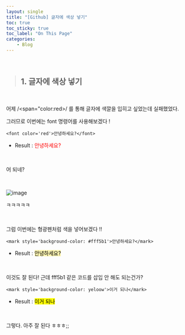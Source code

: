 ```yaml
---
layout: single
title: "[Github] 글자에 색상 넣기"
toc: true
toc_sticky: true
toc_label: "On This Page"
categories:
    - Blog
---
```


<br>

> ## 1. 글자에 색상 넣기

<br>

어제 /<span="color:red>/ 를 통해 글자에 색깔을 입히고 싶었는데 실패했었다.

그러므로 이번에는 font 명령어를 사용해보겠다 !

    <font color='red'>안녕하세요?</font>

- Result : <font color='red'>안녕하세요?</font>

<br>

어 되네?

<br>

![image](https://user-images.githubusercontent.com/96330958/146881853-102391f1-a5b2-4f4b-ba95-f868864a38f8.png)

ㅋㅋㅋㅋㅋ


<br>


그럼 이번에는 형광펜처럼 색을 넣어보겠다 !!

    <mark style='background-color: #fff5b1'>안녕하세요?</mark>

- Result : <mark style='background-color: #fff5b1'>안녕하세요?</mark>


<br>

이것도 잘 된다! 근데 fff5b1 같은 코드를 삽입 안 해도 되는건가?

    <mark style='background-color: yeloow'>이거 되나</mark>

- Result : <mark style='background-color: yeloow'>이거 되나</mark>

<br>

그렇다. 아주 잘 된다 ㅎㅎㅎ;;